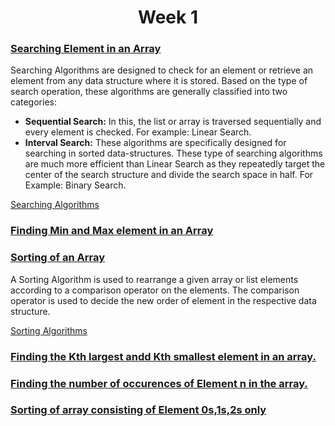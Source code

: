 <h1 align="center">Week 1</h1>

### [Searching Element in an Array](https://www.geeksforgeeks.org/searching-algorithms/)

Searching Algorithms are designed to check for an element or retrieve an element from any data structure where it is stored. Based on the type of search operation, these algorithms are generally classified into two categories:
- <b>Sequential Search:</b> In this, the list or array is traversed sequentially and every element is checked. For example: Linear Search.
- <b>Interval Search:</b> These algorithms are specifically designed for searching in sorted data-structures. These type of searching algorithms are much more efficient than Linear Search as they repeatedly target the center of the search structure and divide the search space in half. For Example: Binary Search.

[Searching Algorithms](https://www.geeksforgeeks.org/searching-algorithms/)

### [Finding Min and Max element in an Array](https://www.geeksforgeeks.org/maximum-and-minimum-in-an-array/)


### [Sorting of an Array](https://www.geeksforgeeks.org/sorting-algorithms/)

A Sorting Algorithm is used to rearrange a given array or list elements according to a comparison operator on the elements. The comparison operator is used to decide the new order of element in the respective data structure.

[Sorting Algorithms](https://www.geeksforgeeks.org/sorting-algorithms/)

### [Finding the Kth largest andd Kth smallest element in an array.](https://www.geeksforgeeks.org/kth-smallestlargest-element-unsorted-array/)

### [Finding the number of occurences of Element n in the array.](https://www.geeksforgeeks.org/count-number-of-occurrences-or-frequency-in-a-sorted-array/)

### [Sorting of array consisting of Element 0s,1s,2s only](https://www.geeksforgeeks.org/sort-an-array-of-0s-1s-and-2s/)

